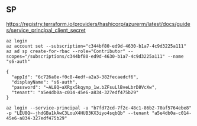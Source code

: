 ## SP
https://registry.terraform.io/providers/hashicorp/azurerm/latest/docs/guides/service_principal_client_secret

```
az login
az account set --subscription="c344bf80-ed9d-4630-b1a7-4c9d3225a111"
az ad sp create-for-rbac --role="Contributor" --scopes="/subscriptions/c344bf80-ed9d-4630-b1a7-4c9d3225a111" --name "s6-auth"

{
  "appId": "6c726a0e-f0c8-4edf-a2a3-382fecaedcf6",
  "displayName": "s6-auth",
  "password": "~AL8Q~aXRgx5kqymp_1w.bZFsuLlBveLbrD8VcXw",
  "tenant": "a5e4db0a-c014-45e6-a834-327edf475b29"
}

az login --service-principal -u "b7fd72cd-7f2c-48c1-86b2-70af5764ebe8" -p "LEU8Q~-jhdGBa1kAwC3LouX4HUB3KX3iyo4sqbQb" --tenant "a5e4db0a-c014-45e6-a834-327edf475b29"
```

